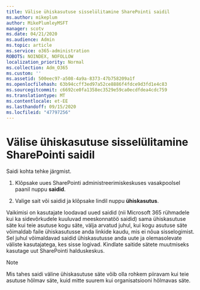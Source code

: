 ```yaml
---
title: Välise ühiskasutuse sisselülitamine SharePointi saidil
ms.author: mikeplum
author: MikePlumleyMSFT
manager: scotv
ms.date: 04/21/2020
ms.audience: Admin
ms.topic: article
ms.service: o365-administration
ROBOTS: NOINDEX, NOFOLLOW
localization_priority: Normal
ms.collection: Adm_O365
ms.custom: ''
ms.assetid: 500eec97-a508-4a9a-8373-47b758209a1f
ms.openlocfilehash: 63b94ccff3ed97a52ce8886f4fdce9d3fd1e4c83
ms.sourcegitcommit: c6692ce0fa1358ec3529e59ca0ecdfdea4cdc759
ms.translationtype: MT
ms.contentlocale: et-EE
ms.lasthandoff: 09/15/2020
ms.locfileid: "47797256"
---
```

# <a name="turn-external-sharing-on-or-off-for-a-sharepoint-site"></a>Välise ühiskasutuse sisselülitamine SharePointi saidil

Saidi kohta tehke järgmist.
  
1. Klõpsake uues SharePointi administreerimiskeskuses vasakpoolsel paanil nuppu **saidid**.
    
2. Valige sait või saidid ja klõpsake lindil nuppu **ühiskasutus**.
    
Vaikimisi on kasutajate loodavad uued saidid (nii Microsoft 365 rühmadele kui ka sidevõrkudele kuuluvad meeskonnatöö saidid) sama ühiskasutuse säte kui teie asutuse kogu säte, välja arvatud juhul, kui kogu asutuse säte võimaldab faile ühiskasutusse anda linkide kaudu, mis ei nõua sisselogimist. Sel juhul võimaldavad saidid ühiskasutusse anda uute ja olemasolevate väliste kasutajatega, kes sisse logivad. Kindlate saitide sätete muutmiseks kasutage uut SharePointi halduskeskus.
  
> [!NOTE]
> Mis tahes saidi väline ühiskasutuse säte võib olla rohkem piiravam kui teie asutuse hõlmav säte, kuid mitte suurem kui organisatsiooni hõlmavas säte. 
  

